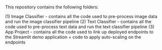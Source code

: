 This repository contains the following folders:

(1) Image Classifier - contains all the code used to pre-process image data and run the image classifier pipeline
(2) Text Classifier - contains all the code used to pre-process text data and run the text classifier pipeline
(3) App Project - contains all the code used to link up deployed endpoints to the Streamlit demo application + code to apply auto-scaling on the endpoints